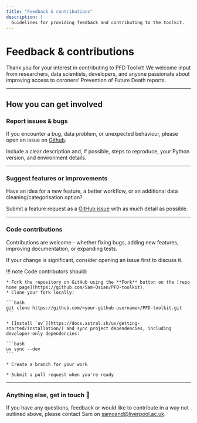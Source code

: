 ```yaml
---
title: "Feedback & contributions"
description: |
  Guidelines for providing feedback and contributing to the toolkit.
---
```


# Feedback & contributions

Thank you for your interest in contributing to PFD Toolkit! We welcome input from researchers, data scientists, developers, and anyone passionate about improving access to coroners’ Prevention of Future Death reports.

---

## How you can get involved

### Report issues & bugs 

If you encounter a bug, data problem, or unexpected behaviour, please open an issue on [Github](https://github.com/Sam-Osian/PFD-toolkit/issues).

Include a clear description and, if possible, steps to reproduce, your Python version, and environment details.

---

### Suggest features or improvements 

Have an idea for a new feature, a better workflow, or an additional data cleaning/categorisation option?

Submit a feature request as a [GitHub issue](https://github.com/Sam-Osian/PFD-toolkit/issues) with as much detail as possible.

---

### Code contributions

Contributions are welcome - whether fixing bugs, adding new features, improving documentation, or expanding tests.

If your change is significant, consider opening an issue first to discuss it.

!!! note
    Code contributors should: 

    * Fork the repository on GitHub using the **Fork** button on the [repo home page](https://github.com/Sam-Osian/PFD-toolkit).
    * Clone your fork locally:

    ```bash
    git clone https://github.com/<your-github-username>/PFD-toolkit.git
    ```

    * [Install `uv`](https://docs.astral.sh/uv/getting-started/installation/) and sync project dependencies, including developer-only dependencies:

    ```bash
    uv sync --dev
    ```

    * Create a branch for your work

    * Submit a pull request when you're ready


---

### Anything else, get in touch 💬

If you have any questions, feedback or would like to contribute in a way not outlined above, please contact Sam on samoand@liverpool.ac.uk.